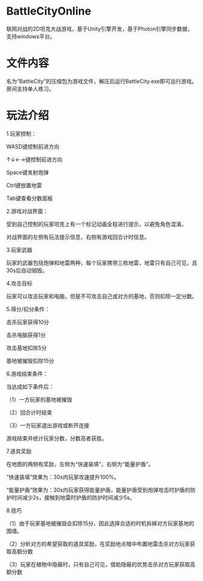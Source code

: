 # BattleCityOnline
联网对战的2D坦克大战游戏，基于Unity引擎开发，基于Photon引擎同步数据，支持windows平台。

# 文件内容
名为“BattleCity”的压缩包为游戏文件，解压后运行BattleCity.exe即可运行游戏。房间支持单人练习。

# 玩法介绍

1.玩家控制：

WASD键控制前进方向

↑↓←→键控制前进方向

Space键发射炮弹

Ctrl键放置地雷

Tab键查看分数面板

2.游戏对战界面：

受到自己控制的玩家坦克上有一个标记动画全程进行提示，以避免角色混淆。

对战界面的左侧有玩法提示信息，右侧有游戏回合计时信息。

3.玩家武器

玩家的武器包括炮弹和地雷两种，每个玩家携带三枚地雷，地雷只有自己可见，且30s后自动销毁。

4.攻击目标

玩家可以攻击玩家和电脑，但是不可攻击自己或对方的基地，否则扣除一定分数。

5.得分/扣分条件：

击杀玩家获得10分

击杀电脑获得1分

攻击基地扣除5分

基地被摧毁扣除15分

6.游戏结束条件：

当达成如下条件后：

（1）一方玩家的基地被摧毁

（2）回合计时结束

（3）一方玩家退出游戏或断开连接

游戏结束并统计玩家分数，分数高者获胜。

7.道具奖励

在地图的两侧有奖励，左侧为“快速装填”，右侧为“能量护盾”。

“快速装填”效果为：30s内玩家攻速提升100%。

“能量护盾”效果为：30s内玩家获得能量护盾，能量护盾受到炮弹攻击时护盾的防护时间减少2s，接触到地雷时护盾的防护时间减少5s。

8.技巧

（1）由于玩家基地被摧毁会扣除15分，因此选择合适的时机拆掉对方玩家基地的围墙。

（2）分析对方的希望获取的道具奖励，在奖励地点暗中布置地雷击杀对方玩家获取高额分数

（3）玩家在植物中隐蔽时，只有自己可见，借助隐蔽的优势击杀对方玩家获取高额分数


